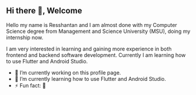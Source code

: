 ## Hi there 👋, Welcome

Hello my name is Resshantan and I am almost done with my Computer Science degree from Management and Science University (MSU), doing my internship now.

I am very interested in learning and gaining more experience in both frontend and backend software development. Currently I am learning how to use Flutter and Android Studio.

- 🔭 I’m currently working on this profile page.
- 🌱 I’m currently learning how to use Flutter and Android Studio.
- ⚡ Fun fact: 🤖

<!--
**Found555/Found555** is a ✨ _special_ ✨ repository because its `README.md` (this file) appears on your GitHub profile.

Here are some ideas to get you started:

- 🔭 I’m currently working on ...
- 🌱 I’m currently learning ...
- 👯 I’m looking to collaborate on ...
- 🤔 I’m looking for help with ...
- 💬 Ask me about ...
- 📫 How to reach me: ...
- 😄 Pronouns: ...
- ⚡ Fun fact: ...
-->
